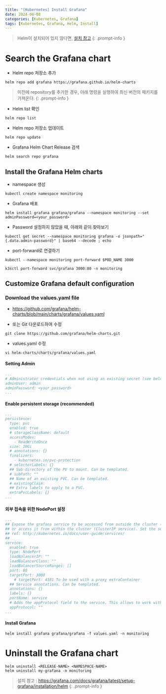 ```yaml
---
title: "[Kubernetes] Install Grafana"
date: 2024-06-08
categories: [Kubernetes, Grafana]
tags: [Kubernetes, Grafana, Helm, Install]
---
```


> Helm이 설치되어 있지 않다면, [설치 참고](https://kyungryeol-yoon.github.io/posts/kubernetes-install-helm/)
{: .prompt-info }

# Search the Grafana chart
- Helm repo 저장소 추가
```
helm repo add grafana https://grafana.github.io/helm-charts
```
> 이전에 repository를 추가한 경우, 아래 명령을 실행하여 최신 버전의 패키지를 가져온다.
{: .prompt-info }

- Helm list 확인
```
helm repo list
```

- Helm repo 저장소 업데이트
```
helm repo update
```

- Grafana Helm Chart Release 검색
```
helm search repo grafana
```

## Install the Grafana Helm charts
- namespace 생성
```
kubectl create namespace monitoring
```

- Grafana 배포
```
helm install grafana grafana/grafana --namespace monitoring --set adminPassword=<your_password>
```

- Password 설정하지 않았을 때, 아래와 같이 찾아보기
```
kubectl get secret --namespace monitoring grafana -o jsonpath="{.data.admin-password}" | base64 --decode ; echo
```

- port-forward로 연결하기
```
kubectl --namespace monitoring port-forward $POD_NAME 3000
```
```
k3sctl port-forward svc/grafana 3000:80 -n monitoring
```

## Customize Grafana default configuration
### Download the values.yaml file
- https://github.com/grafana/helm-charts/blob/main/charts/grafana/values.yaml

- 또는 Git 다운로드하여 수정
```
git clone https://github.com/grafana/helm-charts.git
```

- values.yaml 수정
```
vi helm-charts/charts/grafana/values.yaml
```

#### Setting Admin
```yaml
...
# Administrator credentials when not using an existing secret (see below)
adminUser: admin
adminPassword: <your_password>
...
```

#### Enable persistent storage (recommended)
```yaml
...
persistence:
  type: pvc
  enabled: true
  # storageClassName: default
  accessModes:
    - ReadWriteOnce
  size: 10Gi
  # annotations: {}
  finalizers:
    - kubernetes.io/pvc-protection
  # selectorLabels: {}
  ## Sub-directory of the PV to mount. Can be templated.
  # subPath: ""
  ## Name of an existing PVC. Can be templated.
  # existingClaim:
  ## Extra labels to apply to a PVC.
  extraPvcLabels: {}
...
```

#### 외부 접속을 위한 NodePort 설정
```yaml
...
## Expose the grafana service to be accessed from outside the cluster (LoadBalancer service).
## or access it from within the cluster (ClusterIP service). Set the service type and the port to serve it.
## ref: http://kubernetes.io/docs/user-guide/services/
##
service:
  enabled: true
  type: NodePort
  loadBalancerIP: ""
  loadBalancerClass: ""
  loadBalancerSourceRanges: []
  port: 80
  targetPort: 3000
    # targetPort: 4181 To be used with a proxy extraContainer
  ## Service annotations. Can be templated.
  annotations: {}
  labels: {}
  portName: service
  # Adds the appProtocol field to the service. This allows to work with istio protocol selection. Ex: "http" or "tcp"
  appProtocol: ""
...
```

#### Install Grafana
```
helm install grafana grafana/grafana -f values.yaml -n monitoring
```

# Uninstall the Grafana chart
```
helm uninstall <RELEASE-NAME> <NAMESPACE-NAME>
helm uninstall my-grafana -n monitoring
```

> 설치 참고 : https://grafana.com/docs/grafana/latest/setup-grafana/installation/helm
{: .prompt-info }
